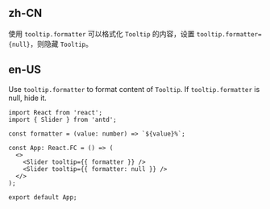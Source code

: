 ## zh-CN

使用 `tooltip.formatter` 可以格式化 `Tooltip` 的内容，设置 `tooltip.formatter={null}`，则隐藏 `Tooltip`。

## en-US

Use `tooltip.formatter` to format content of `Tooltip`. If `tooltip.formatter` is null, hide it.
```tsx
import React from 'react';
import { Slider } from 'antd';

const formatter = (value: number) => `${value}%`;

const App: React.FC = () => (
  <>
    <Slider tooltip={{ formatter }} />
    <Slider tooltip={{ formatter: null }} />
  </>
);

export default App;
```
